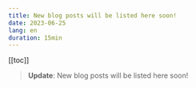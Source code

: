 ```yaml
---
title: New blog posts will be listed here soon!
date: 2023-06-25
lang: en
duration: 15min
---
```



[[toc]]

> **Update**: New blog posts will be listed here soon!
